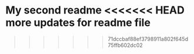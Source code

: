 My second readme
<<<<<<< HEAD
more updates for readme file
=======
>>>>>>> 71dccbaf88ef3798911a802f645d75ffb602dc02
